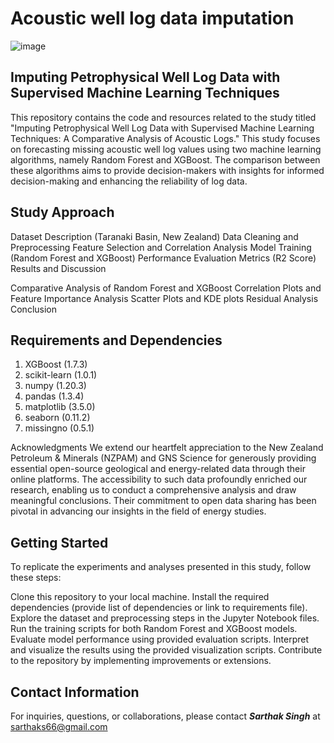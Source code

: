 # Acoustic well log data imputation

![image](https://github.com/SarthakSingh7/Acoustic_well_log_data_imputation/assets/75946168/70f3c231-fe33-4e01-a410-cfc87a2d2396)


## Imputing Petrophysical Well Log Data with Supervised Machine Learning Techniques
This repository contains the code and resources related to the study titled "Imputing Petrophysical Well Log Data with Supervised Machine Learning Techniques: A Comparative Analysis of Acoustic Logs." This study focuses on forecasting missing acoustic well log values using two machine learning algorithms, namely Random Forest and XGBoost. The comparison between these algorithms aims to provide decision-makers with insights for informed decision-making and enhancing the reliability of log data.

## Study Approach
Dataset Description (Taranaki Basin, New Zealand)
Data Cleaning and Preprocessing
Feature Selection and Correlation Analysis
Model Training (Random Forest and XGBoost)
Performance Evaluation Metrics (R2 Score)
Results and Discussion

Comparative Analysis of Random Forest and XGBoost
Correlation Plots and Feature Importance Analysis
Scatter Plots and KDE plots
Residual Analysis
Conclusion

## Requirements and Dependencies

1. XGBoost (1.7.3)
2. scikit-learn (1.0.1) 
3. numpy (1.20.3) 
4. pandas (1.3.4)
5. matplotlib (3.5.0)
6. seaborn (0.11.2)
7. missingno (0.5.1)

Acknowledgments
We extend our heartfelt appreciation to the New Zealand Petroleum & Minerals (NZPAM) and GNS Science for generously providing essential open-source geological and energy-related data through their online platforms. The accessibility to such data profoundly enriched our research, enabling us to conduct a comprehensive analysis and draw meaningful conclusions. Their commitment to open data sharing has been pivotal in advancing our insights in the field of energy studies.

## Getting Started
To replicate the experiments and analyses presented in this study, follow these steps:

Clone this repository to your local machine.
Install the required dependencies (provide list of dependencies or link to requirements file).
Explore the dataset and preprocessing steps in the Jupyter Notebook files.
Run the training scripts for both Random Forest and XGBoost models.
Evaluate model performance using provided evaluation scripts.
Interpret and visualize the results using the provided visualization scripts.
Contribute to the repository by implementing improvements or extensions.

## Contact Information
For inquiries, questions, or collaborations, please contact ***Sarthak Singh*** at sarthaks66@gmail.com
